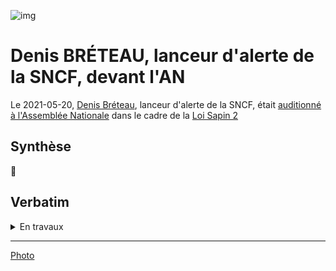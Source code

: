 ![img](sncf_Commons.png)
# Denis BRÉTEAU, lanceur d'alerte de la SNCF, devant l'AN

Le 2021-05-20, [Denis Bréteau](whoswho#breteau),  lanceur d'alerte de la SNCF, était [auditionné à l'Assemblée Nationale](https://shorturl.me/jHBHC) dans le cadre de la [Loi Sapin 2](corruption#sapin2)

## Synthèse 
🚧

## Verbatim

<details>
<summary> En travaux </summary>

Donc voilà, après cet accompagnement graduel du LDA, la questions pose est-ce que lLDA

, le DDD

Vous avez vu dans le questionnaire que j’ai quelques litiges avec le DDD ( à 24’15)


En 2016, le DDD est une autorité indépendante juge Denis. Donc ça lui donnait un aura particulier, une sorte d juge de paix flottant au-dessus des autres, etc. Moi aujourd’hui, l’expérience que j’en ai, c’est que ça pose quelques interrogations. Vous avez aujourd’hui le DDD qui est une boîte noire, un cube obscur ( à 24’44). Euh… vous pouvez le secouer dans tous les sens, il n’y pas de réaction. Pas de réaction. Dans mon cas, cinq ans et quelques après, le DDD a écrit un courrier. Ce que je considère un peu long. Donc, ce n’est pas des griefs contre l’entité DDD…—- les gens.. on peut être fâché, avoir des affinités ou pas. Ce que je conteste vis-à-vis du DDD est ce guichet unique. C’est le fait qu’il est obscur. On en connaît pas tellement le processus


Beaucoup de LDA se sont fait éjecter de façon discrétionnaire ( à 25’22) dans un courrier vous disant vous ne pouvez pas être LDA, circulez, y a rien à voir.

Il n’y a pas de voie de recours. ( à 25’33). C’est à dire qu’aujourd’hui, vous avez pas.. du fait de l’autorité administrative en question, vous n’avez pas de recours. Vous pouvez agir pour non intervention. Vous vous battez après contre celui qui est censé vous défendre. À 25’49) Aujourd’hui, ce n’es pas.. et c’est pas un grief vis-à-vis des gens. Les gens changent, les gens sont différents. Il y a des affinités plus ou moins —-

La question, c’es la transparence du processus, la possibilité de mettre en place des voies de recours, qu’il n’y ait pas une autorité qui dise de façon discrétionnaire non, vous êtes ou vous l’êtes pas. 

Ça pose aussi des questions juridiques. Aujourd’hui le DDD prend dispositions qui pourraient être contestées en justice. Donc, voilà, c’est… Il y a pour moi 

Ce n’est pas le rôle du DDD qui doit être éclairci, c’est son fonctionnement Aujourd’hui, on 


On a contacté l’AFA, la HATVP. Vous allez les voir, ça se passe plus ou moins bien.

Vous allez les voir. 

Ce n’est pas admissible pour des autorités en charge de ma transparence.

Pour le LDA c’est catastrophique. 

Si on prend un LDA, il n’est pas partie civile. Quand on va voir le PNF… je ne suis pas au courant de l’avancée de l’enquête. Donc le LDA se retourne sans information, complètement isolé. De la part du DDD, de l’AFA, il n’y pas de retour XX On ne peut pas accéder au DDD, ce sont que des communications … Solitude immense, c’est ça 

D’où l’importance de la société civile. Vous avez cité la MLA dans le questionnaire. 

Aujourd’hui, il manque quand même une entité de conseil ou d’accompagnement.

Voilà. Je ne 

29’
</details>


---
[Photo](./_aux/attrib.md#sncf)
